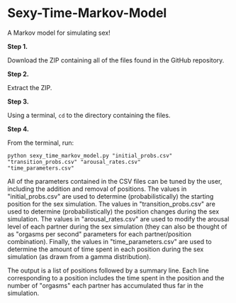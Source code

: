 Sexy-Time-Markov-Model
======================

A Markov model for simulating sex!

<p><b>Step 1.</b></p>

Download the ZIP containing all of the files found in the GitHub repository.

<p><b>Step 2.</b></p>

Extract the ZIP.

<p><b>Step 3.</b></p>

Using a terminal, <code>cd</code> to the directory containing the files.

<p><b>Step 4.</b></p>

From the terminal, run:

<code>python sexy_time_markov_model.py "initial_probs.csv" "transition_probs.csv" "arousal_rates.csv" "time_parameters.csv"</code>

<p> All of the parameters contained in the CSV files can be tuned by the user, including the addition and removal of positions. The values in "initial_probs.csv" are used to determine (probabilistically) the starting position for the sex simulation. The values in "transition_probs.csv" are used to determine (probabilistically) the position changes during the sex simulation. The values in "arousal_rates.csv" are used to modify the arousal level of each partner during the sex simulation (they can also be thought of as "orgasms per second" parameters for each partner/position combination). Finally, the values in "time_parameters.csv" are used to determine the amount of time spent in each position during the sex simulation (as drawn from a gamma distribution).</p>

<p> The output is a list of positions followed by a summary line. Each line corresponding to a position includes the time spent in the position and the number of "orgasms" each partner has accumulated thus far in the simulation.</p>
